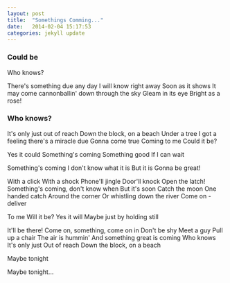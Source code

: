 ```yaml
---
layout: post
title:  "Somethings Comming..."
date:   2014-02-04 15:17:53
categories: jekyll update
---
```


### Could be
Who knows?

There's something due any day
I will know right away
Soon as it shows
It may come cannonballin' down through the sky
Gleam in its eye
Bright as a rose!

### Who knows?

It's only just out of reach
Down the block, on a beach
Under a tree
I got a feeling there's a miracle due
Gonna come true
Coming to me
Could it be?

Yes it could
Something's coming
Something good
If I can wait

Something's coming I don't know what it is
But it is
Gonna be great!

With a click
With a shock
Phone'll jingle
Door'll knock
Open the latch!
Something's coming, don't know when
But it's soon
Catch the moon
One handed catch
Around the corner
Or whistling down the river
Come on - deliver

To me
Will it be? Yes it will
Maybe just by holding still

It'll be there!
Come on, something, come on in
Don't be shy
Meet a guy
Pull up a chair
The air is hummin'
And something great is coming
Who knows
It's only just
Out of reach
Down the block, on a beach

Maybe tonight

Maybe tonight...